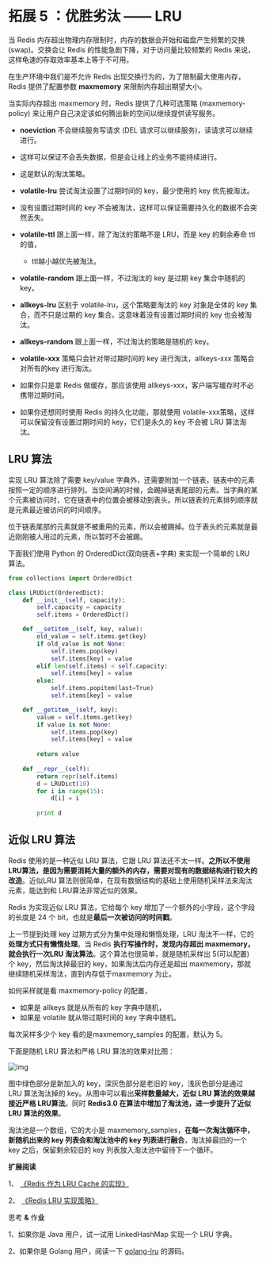 # 拓展 **5** ：**优胜劣汰 —— LRU**

当 Redis 内存超出物理内存限制时，内存的数据会开始和磁盘产生频繁的交换 (swap)。交换会让 Redis 的性能急剧下降，对于访问量比较频繁的 Redis 来说，这样龟速的存取效率基本上等于不可用。

在生产环境中我们是不允许 Redis 出现交换行为的，为了限制最大使用内存，Redis 提供了配置参数 **maxmemory** 来限制内存超出期望大小。

当实际内存超出 maxmemory 时，Redis 提供了几种可选策略 (maxmemory-policy) 来让用户自己决定该如何腾出新的空间以继续提供读写服务。

-  **noeviction** 不会继续服务写请求 (DEL 请求可以继续服务)，读请求可以继续进行。
  - 这样可以保证不会丢失数据，但是会让线上的业务不能持续进行。
  - 这是默认的淘汰策略。

-  **volatile-lru** 尝试淘汰设置了过期时间的 key，最少使用的 key 优先被淘汰。
  - 没有设置过期时间的 key 不会被淘汰，这样可以保证需要持久化的数据不会突然丢失。

- **volatile-ttl** 跟上面一样，除了淘汰的策略不是 LRU，而是 key 的剩余寿命 ttl 的值，
  - ttl越小越优先被淘汰。

- **volatile-random** 跟上面一样，不过淘汰的 key 是过期 key 集合中随机的 key。

-  **allkeys-lru** 区别于 volatile-lru，这个策略要淘汰的 key 对象是全体的 key 集合，而不只是过期的 key 集合。这意味着没有设置过期时间的 key 也会被淘汰。

-  **allkeys-random** 跟上面一样，不过淘汰的策略是随机的 key。

-  **volatile-xxx** 策略只会针对带过期时间的 key 进行淘汰，allkeys-xxx 策略会对所有的key 进行淘汰。
  - 如果你只是拿 Redis 做缓存，那应该使用 allkeys-xxx，客户端写缓存时不必携带过期时间。
  - 如果你还想同时使用 Redis 的持久化功能，那就使用 volatile-xxx策略，这样可以保留没有设置过期时间的 key，它们是永久的 key 不会被 LRU 算法淘汰。

##  **LRU** 算法

实现 LRU 算法除了需要 key/value 字典外，还需要附加一个链表，链表中的元素按照一定的顺序进行排列。当空间满的时候，会踢掉链表尾部的元素。当字典的某个元素被访问时，它在链表中的位置会被移动到表头。所以链表的元素排列顺序就是元素最近被访问的时间顺序。

位于链表尾部的元素就是不被重用的元素，所以会被踢掉。位于表头的元素就是最近刚刚被人用过的元素，所以暂时不会被踢。

下面我们使用 Python 的 OrderedDict(双向链表+字典) 来实现一个简单的 LRU 算法。

```python
from collections import OrderedDict

class LRUDict(OrderedDict):
    def __init__(self, capacity):
        self.capacity = capacity
        self.items = OrderedDict()

    def __setitem__(self, key, value):
        old_value = self.items.get(key)
        if old_value is not None:
            self.items.pop(key)
            self.items[key] = value
        elif len(self.items) < self.capacity:
            self.items[key] = value
        else:
            self.items.popitem(last=True)
            self.items[key] = value

    def __getitem__(self, key):
        value = self.items.get(key)
        if value is not None:
            self.items.pop(key)
            self.items[key] = value
            
        return value
    
    def __repr__(self):
        return repr(self.items)
        d = LRUDict(10)
        for i in range(15):
            d[i] = i
        
        print d
```



## 近似 **LRU** 算法

Redis 使用的是一种近似 LRU 算法，它跟 LRU 算法还不太一样。**之所以不使用 LRU算法，是因为需要消耗大量的额外的内存，需要对现有的数据结构进行较大的改造**。近似LRU 算法则很简单，在现有数据结构的基础上使用随机采样法来淘汰元素，能达到和 LRU算法非常近似的效果。

Redis 为实现近似 LRU 算法，它给每个 key 增加了一个额外的小字段，这个字段的长度是 24 个 bit，也就是**最后一次被访问的时间戳**。

上一节提到处理 key 过期方式分为集中处理和懒惰处理，LRU 淘汰不一样，它的**处理方式只有懒惰处理**。当 Redis **执行写操作时，发现内存超出 maxmemory，就会执行一次LRU 淘汰算法**。这个算法也很简单，就是随机采样出 5(可以配置) 个 key，然后淘汰掉最旧的 key，如果淘汰后内存还是超出 maxmemory，那就继续随机采样淘汰，直到内存低于maxmemory 为止。

如何采样就是看 maxmemory-policy 的配置，

- 如果是 allkeys 就是从所有的 key 字典中随机，
- 如果是 volatile 就从带过期时间的 key 字典中随机。

每次采样多少个 key 看的是maxmemory_samples 的配置，默认为 5。

下面是随机 LRU 算法和严格 LRU 算法的效果对比图：

![img](http://reader.epubee.com/books/mobile/5d/5d739b181259ed5bcb1dffd6f05bddd7/Image00040.jpg)

图中绿色部分是新加入的 key，深灰色部分是老旧的 key，浅灰色部分是通过 LRU 算法淘汰掉的 key。从图中可以看出**采样数量越大，近似 LRU 算法的效果越接近严格 LRU算法**。同时 **Redis3.0 在算法中增加了淘汰池，进一步提升了近似 LRU 算法的效果**。

淘汰池是一个数组，它的大小是 maxmemory_samples，**在每一次淘汰循环中，新随机出来的 key 列表会和淘汰池中的 key 列表进行融合**，淘汰掉最旧的一个 key 之后，保留剩余较旧的 key 列表放入淘汰池中留待下一个循环。

**扩展阅读**

1、 [《Redis 作为 LRU Cache 的实现》](https://yq.aliyun.com/articles/63034)

2、 [《Redis LRU 实现策略》](https://blog.csdn.net/mysqldba23/article/details/68482894)

思考 **&** 作**业**

1、如果你是 Java 用户，试一试用 LinkedHashMap 实现一个 LRU 字典。

2、如果你是 Golang 用户，阅读一下 [golang-lru](https://github.com/hashicorp/golang-lru) 的源码。